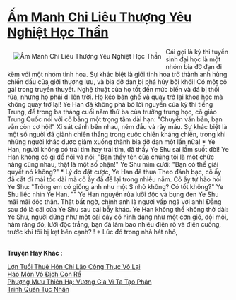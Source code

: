 <a href="https://truyentiki.com/am-manh-chi-lieu-thuong-yeu-nghiet-hoc-than.30362/" title="Ấm Manh Chi Liêu Thượng Yêu Nghiệt Học Thần"><h1>Ấm Manh Chi Liêu Thượng Yêu Nghiệt Học Thần</h1></a><div style="display:table"><img align="right" style="float: left; padding: 10px;" src="https://truyentiki.com/a/img/str/src/30362.jpg" alt="Ấm Manh Chi Liêu Thượng Yêu Nghiệt Học Thần">Cái gọi là kỳ thi tuyển sinh đại học là một nhóm bia đỡ đạn đi kèm với một nhóm tinh hoa. Sự khác biệt là giới tinh hoa trở thành anh hùng chiến đấu của giới thượng lưu, và bia đỡ đạn bị phá hủy bởi khói! Có một cô gái trong truyền thuyết. Nghệ thuật của họ tốt đến mức biển và đá bị thối rữa, nhưng họ phải đi lên trời. Họ kéo bàn ghế và quay trở lại khoa học mà không quay trở lại! Ye Han đã không phá bỏ lời nguyền của kỳ thi tiếng Trung, để trong ba tháng cuối năm thứ ba của trường trung học, cô giáo Trung Quốc nói với cô bằng một trọng tâm dài hạn: "Chuyển văn bản, bạn vẫn còn cơ hội!" Xỉ sát cánh bên nhau, ném đầu và rảy máu. Sự khác biệt là một số người đã giành chiến thắng trong cuộc chiến kháng chiến, trong khi những người khác được giảm xuống thành bia đỡ đạn một lần nữa! * Ye Han, người không có trái tim hay trái tim, đã thấy Ye Shu sai lầm suốt đời! Ye Han không có gì để nói và nói: "Bạn thấy tên của chúng tôi là một chức năng cùng nhau, thật là một số phận!" Ye Shu mỉm cười: "Bạn có thể giải quyết nó không?" * Lý do đặt cược, Ye Han đã thua Theo đánh bạc, cô ấy đã cắt đi mái tóc dài mà cô ấy đã để lại trong nhiều năm. Cô ấy tự hào hỏi Ye Shu: "Trông em có giống anh như một S nhỏ không? Có tốt không?" Ye Shu liếc nhìn Ye Han. "" Ye Han nguyền rủa lưỡi độc và bụng đen Ye Shu mãi mãi độc thân. Thật bất ngờ, chính anh là người vấp ngã với anh! Đằng sau đó là cái của Ye Shu sau cái bẫy khác. Ye Han không thể không thở dài: Ye Shu, người đứng như một cái cây có hình dạng như một cơn gió, đôi môi, hàm răng đỏ, lưỡi độc trắng, bạn đã làm bao nhiêu điên rồ và điên cuồng, trước khi tôi bị kẹt bên cạnh? ! * Lúc đó trong nhà hát nhỏ,</div><p><br><b>Truyện Hay Khác :</b></p><a href="https://truyentiki.com/lon-tuoi-thue-hon-chi-lao-cong-thuc-vo-lai.30361/" alt="Lớn Tuổi Thuê Hôn Chi Lão Công Thực Vô Lại">Lớn Tuổi Thuê Hôn Chi Lão Công Thực Vô Lại</a><br/><a href="https://github.com/nownovels/top500/tree/master/truyenhay/33934/" alt="Hào Môn Vô Địch Con Rể">Hào Môn Vô Địch Con Rể</a><br/><a href="https://github.com/nownovels/truyenhay/tree/master/truyenhay/30680/README.md" alt="Phượng Mưu Thiên Hạ: Vương Gia Vì Ta Tạo Phản">Phượng Mưu Thiên Hạ: Vương Gia Vì Ta Tạo Phản</a><br/><a href="https://github.com/nownovels/top500/tree/master/truyenhay/33673/" alt="Trinh Quán Tục Nhân">Trinh Quán Tục Nhân</a><br/>